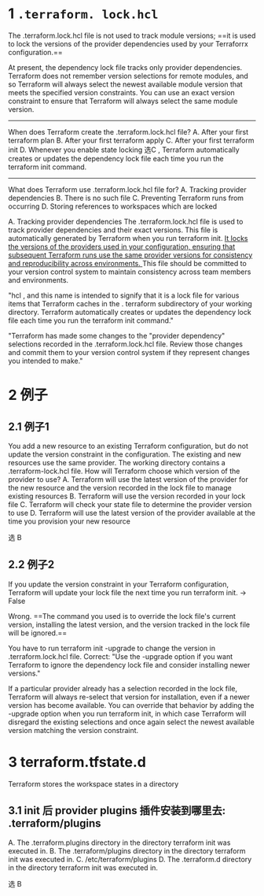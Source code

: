 
# 1 `.terraform. lock.hcl`


The .terraform.lock.hcl file is not used to track module versions; ==it is used to lock the versions of the provider dependencies used by your Terraforrx configuration.==

At present, the dependency lock file tracks only provider dependencies. Terraform does not remember version selections for remote modules, and so Terraform will always select the newest available module version that meets the specified version constraints. You can use an exact version constraint to ensure that Terraform will always select the same module version.

---

When does Terraform create the .terraform.lock.hcl file?
A. After your first terraform plan
B. After your first terraform apply
C. After your first terraform init
D. Whenever you enable state locking
选C , Terraform automatically creates or updates the dependency lock file each time you run the terraform init command.


---


What does Terraform use .terraform.lock.hcl file for?
A. Tracking provider dependencies
B. There is no such file
C. Preventing Terraform runs from occurring
D. Storing references to workspaces which are locked


A. Tracking provider dependencies
The .terraform.lock.hcl file is used to track provider dependencies and their exact versions. This file is automatically generated by Terraform when you run terraform init. 
<u>It locks the versions of the providers used in your configuration, ensuring that subsequent Terraform runs use the same provider versions for consistency and reproducibility across environments. </u> This file should be committed to your version control system to maintain consistency across team members and environments.

"hcl , and this name is intended to signify that it is a lock file for various items that Terraform caches in the . terraform subdirectory of your working directory. Terraform automatically creates or updates the dependency lock file each time you run the terraform init command."

"Terraform has made some changes to the "provider dependency" selections recorded in the .terraform.lock.hcl file. Review those changes and commit them to your version control system if they represent changes you intended to make."



# 2 例子

## 2.1 例子1

You add a new resource to an existing Terraform configuration, but do not update the version constraint in the configuration. The existing and new resources use the same provider. The working directory contains a .terraform-lock.hcl file.
How will Terraform choose which version of the provider to use?
A. Terraform will use the latest version of the provider for the new resource and the version recorded in the lock file to manage existing
resources
B. Terraform will use the version recorded in your lock file
C. Terraform will check your state file to determine the provider version to use
D. Terraform will use the latest version of the provider available at the time you provision your new resource

选 B


## 2.2 例子2

If you update the version constraint in your Terraform configuration, Terraform will update your lock file the next time you run terraform init. -> False

Wrong. ==The command you used is to override the lock file's current version, installing the latest version, and the version tracked in the lock file will be ignored.==

You have to run terraform init -upgrade to change the version in .terraform.lock.hcl file.
Correct: "Use the -upgrade option if you want Terraform to ignore the dependency lock file and consider installing newer versions."

If a particular provider already has a selection recorded in the lock file, Terraform will always re-select that version for installation, even if a newer version has become available. You can override that behavior by adding the -upgrade option when you run terraform init, in which case Terraform will disregard the existing selections and once again select the newest available version matching the version constraint.


# 3 terraform.tfstate.d

Terraform stores the workspace states in a directory


## 3.1 init 后 provider plugins 插件安装到哪里去: .terraform/plugins 

A. The .terraform.plugins directory in the directory terraform init was executed in. 
B. The .terraform/plugins directory in the directory terraform init was executed in. 
C. /etc/terraform/plugins 
D. The .terraform.d directory in the directory terraform init was executed in.

选 B